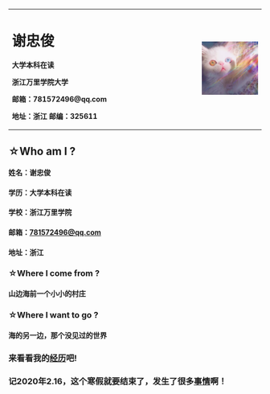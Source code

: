 <table border="0">
  <tr>
    <td width="75%">
      <h1>谢忠俊</h1>
      <p><b>大学本科在读</b></p>
      <p><b>浙江万里学院大学</b></p>
      <p><b>邮箱：781572496@qq.com</b></p>
      <p><b>地址：浙江 邮编：325611</b></p>
    </td>
    <td width="25%">
      <img src="mao.png" width="100%">  
    </td>
  </tr>
</table>

## ☆Who am I ?
#### 姓名：谢忠俊
#### 学历：大学本科在读
#### 学校：浙江万里学院
#### 邮箱：781572496@qq.com
#### 地址：浙江

### ☆Where I come from ?
#### 山边海前一个小小的村庄 

### ☆Where I want to go ?
#### 海的另一边，那个没见过的世界

### 来看看我的[经历][1]吧!
[1]: jingli.md

### 记2020年2.16，这个寒假就要结束了，发生了很多[事情][2]啊！
[2]: shiqing.md
<script src="https://cdn.jsdelivr.net/npm/jquery/dist/jquery.min.js"></script>
<link rel="stylesheet" href="https://cdn.jsdelivr.net/npm/font-awesome/css/font-awesome.min.css"/>
<script src="https://cdn.jsdelivr.net/gh/stevenjoezhang/live2d-widget/autoload.js"></script>
